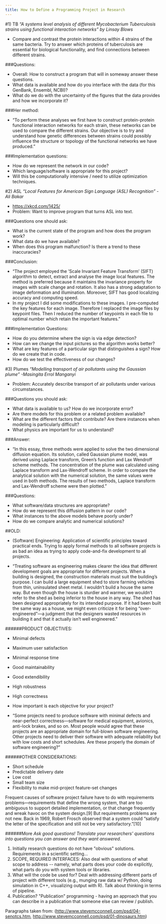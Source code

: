 ```yaml
---
title: How to Define a Programming Project in Research
---
```

#1) TB
*“A systems level analysis of different Mycobacterium Tuberculosis strains using functional interaction networks” by Linsay Blows*
 - Compare and contrast the protein interactions within 4 strains of the same bacteria. Try to answer which proteins of tuberculosis are essential for biological functionality, and find connections between different strains.
 
###Questions:
- Overall: How to construct a program that will in someway answer these questions.
- What data is available and how do you interface with the data (for this GenBank, Ensembl, NCBI)?
- What do we do with the uncertainty of the figures that the data provides and how we incorporate it?
 
###Her method:
- “To perform these analyses we first have to construct protein-protein functional interaction networks for each strain, these networks can be used to compare the different strains. Our objective is to try and understand how genetic differences between strains could possibly influence the structure or topology of the functional networks we have produced.”
 
###Implementation questions:
- How do we represent the network in our code?
- Which language/software is appropriate for this project?
- Will this be computationally intensive / need to utilize optimization techniques.
 
#2) ASL
*“Local Features for American Sign Language (ASL) Recognition” -Ali Bakar*
- https://xkcd.com/1425/
- Problem: Want to improve program that turns ASL into text.
 
###Questions one should ask:
- What is the current state of the program and how does the program work?
- What data do we have available?
- When does this program malfunction? Is there a trend to these inaccuracies?
 
###Conclusion:
- “The project employed the ’Scale Invariant Feature Transform’ (SIFT) algorithm to detect, extract and analyse the image local features. The method is preferred because it maintains the invariance property for images with scale change and rotation. It also has a strong adaptation to image deformation and illumination. Moreover, SIFT has good localizing accuracy and computing speed.
- In my project I did some modifications to these images. I pre-computed the key features for each image. Therefore I replaced the image files by keypoint files. Then I reduced the number of keypoints in each file to optimal number which retain the important features.”
 
###Implementation Questions:
- How do you determine where the sign is via edge detection?
- How can we change the input pictures so the algorithm works better?
- What are key features of a particular sign that distinguishes a sign? How do we create that in code.
- How do we test the effectiveness of our changes?
 
#3) Plumes
*“Modelling transport of air pollutants using the Gaussian plume” -Masingita Errol Manganyi*
- Problem: Accurately describe transport of air pollutants under various circumstances.
 
###Questions you should ask:
- What data is available to us? How do we incorporate error?
- Are there models for this problem or a related problem available?
- What are the different factors that contribute?  Are there instances when modeling is particularly difficult?
- What physics are important for us to understand?
 
###Answer: 
- “In this essay, three methods were applied to solve the two dimensional diffusion equation. Its solution, called Gaussian plume model, was derived using Laplace transform, Green’s function and Lax Wendroff scheme methods. The concentration of the plume was calculated using Laplace transform and Lax-Wendroff scheme. In order to compare the analytical solution with the numerical solution, the same values were used in both methods. The results of two methods, Laplace transform and Lax-Wendroff scheme were then plotted.”
 
###Questions:
- What software/data structures are appropriate?
- How do we represent this diffusion pattern in our code?
- What instances to the above models behave poorly under?
- How do we compare analytic and numerical solutions?











##OLD:
- (Software) Engineering: Application of scientific principles toward practical ends. Trying to apply formal methods to all software projects is as bad an idea as trying to apply code-and-fix development to all projects.

- “Treating software as engineering makes clearer the idea that different development goals are appropriate for different projects. When a building is designed, the construction materials must suit the building’s purpose. I can build a large equipment shed to store farming vehicles from thin, uninsulated sheet metal. I wouldn’t build a house the same way. But even though the house is sturdier and warmer, we wouldn’t refer to the shed as being inferior to the house in any way. The shed has been designed appropriately for its intended purpose. If it had been built the same way as a house, we might even criticize it for being “over-engineered”—a judgment that the designers wasted resources in building it and that it actually isn’t well engineered.”

######PRODUCT OBJECTIVES:
- Minimal defects
- Maximum user satisfaction
- Minimal response time
- Good maintainability
- Good extendibility
- High robustness
- High correctness
- How important is each objective for your project?

- “Some projects need to produce software with minimal defects and near-perfect correctness—software for medical equipment, avionics, anti-lock brakes, and so on. Most people would agree that these projects are an appropriate domain for full-blown software engineering. Other projects need to deliver their software with adequate reliability but with low costs and short schedules. Are these properly the domain of software engineering?”

######OTHER CONSIDERATIONS:
- Short schedule
- Predictable delivery date
- Low cost
- Small team size
- Flexibility to make mid-project feature-set changes

Frequent causes of software project failure have to do with requirements problems—requirements that define the wrong system, that are too ambiguous to support detailed implementation, or that change frequently and wreak havoc on the system design.[9] But requirements problems are not new. Back in 1969, Robert Frosch observed that a system could “satisfy the letter of the specification and still not be very satisfactory.”[10]

######More
*Ask good questions! Translate your researchers' questions into questions you can answer and they want answered.*
1.  Initially research questions do not have "obvious" solutions. Requirements in a scientific setting...
2.  SCOPE, REQUIRED INTERFACES: Also deal with questions of what scope to address -- namely, what parts does your
code do explicitly, what parts do you with system tools or libraries.
3.  What will the code be used for? Deal with addressing different parts of project with different tools (e.g.,
munging raw data w/ Python, doing simulation in C++, visualizing output with R).
Talk about thinking in terms of pipeline.
4.  Publication? "Publication" programming - having an approach that you can describe in a publication
that someone else can review / publish.

Paragraphs taken from:
(http://www.stevemcconnell.com/psd/04-senotcs.htm, http://www.stevemcconnell.com/psd/01-dinosaurs.htm)
